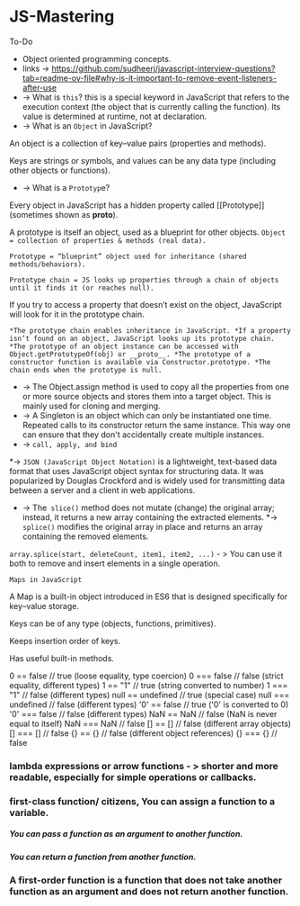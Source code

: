 # JS-Mastering
To-Do 
* Object oriented programming concepts.
* links -> https://github.com/sudheerj/javascript-interview-questions?tab=readme-ov-file#why-is-it-important-to-remove-event-listeners-after-use 
* -> What is `this`?
this is a special keyword in JavaScript that refers to the execution context (the object that is currently calling the function).
Its value is determined at runtime, not at declaration.
* -> What is an `Object` in JavaScript?

An object is a collection of key–value pairs (properties and methods).

Keys are strings or symbols, and values can be any data type (including other objects or functions).
* ->  What is a `Prototyp`e?

Every object in JavaScript has a hidden property called [[Prototype]] (sometimes shown as __proto__).

A prototype is itself an object, used as a blueprint for other objects.
`Object = collection of properties & methods (real data).`

`Prototype = “blueprint” object used for inheritance (shared methods/behaviors).`

`Prototype chain = JS looks up properties through a chain of objects until it finds it (or reaches null).`

If you try to access a property that doesn’t exist on the object, JavaScript will look for it in the prototype chain.

`*The prototype chain enables inheritance in JavaScript.
*If a property isn’t found on an object, JavaScript looks up its prototype chain.
*The prototype of an object instance can be accessed with Object.getPrototypeOf(obj) or __proto__.
*The prototype of a constructor function is available via Constructor.prototype.
*The chain ends when the prototype is null.`


* -> The Object.assign method is used to copy all the properties from one or more source objects and stores them into a target object. This is mainly used for cloning and merging.
* -> A Singleton is an object which can only be instantiated one time. Repeated calls to its constructor return the same instance. This way one can ensure that they don't accidentally create multiple instances.
* -> `call, apply, and bind`

*-> `JSON (JavaScript Object Notation)` is a lightweight, text-based data format that uses JavaScript object syntax for structuring data. It was popularized by Douglas Crockford and is widely used for transmitting data between a server and a client in web applications.
* -> The` slice()` method does not mutate (change) the original array; instead, it returns a new array containing the extracted elements.
*->  `splice()` modifies the original array in place and returns an array containing the removed elements.

`array.splice(start, deleteCount, item1, item2, ...)` - > You can use it both to remove and insert elements in a single operation.

`Maps in JavaScript`

A Map is a built-in object introduced in ES6 that is designed specifically for key–value storage.

Keys can be of any type (objects, functions, primitives).

Keeps insertion order of keys.

Has useful built-in methods.

0 == false            // true      (loose equality, type coercion)
0 === false           // false     (strict equality, different types)
1 == "1"              // true      (string converted to number)
1 === "1"             // false     (different types)
null == undefined     // true      (special case)
null === undefined    // false     (different types)
'0' == false          // true      ('0' is converted to 0)
'0' === false         // false     (different types)
NaN == NaN            // false     (NaN is never equal to itself)
NaN === NaN           // false
[] == []              // false     (different array objects)
[] === []             // false
{} == {}              // false     (different object references)
{} === {}             // false

###  lambda expressions or arrow functions - >  shorter and more readable, especially for simple operations or callbacks.

### first-class function/ citizens, You can assign a function to a variable.
##### You can pass a function as an argument to another function.
##### You can return a function from another function.
### A first-order function is a function that does not take another function as an argument and does not return another function.
